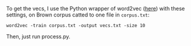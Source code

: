 To get the vecs, I use the Python wrapper of word2vec ([here](https://github.com/danielfrg/word2vec)) with these settings, on Brown corpus catted to one file in `corpus.txt`:

```
word2vec -train corpus.txt -output vecs.txt -size 10
```

Then, just run process.py.
